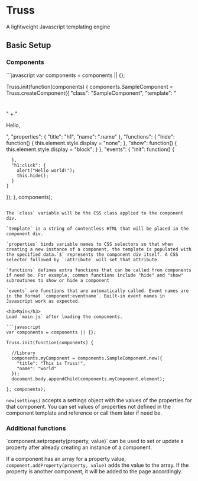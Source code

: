 <h1>Truss</h1>
A lightweight Javascript templating engine

<h2>Basic Setup</h2>

<h3>Components</h3>
```javascript
var components = components || {};

Truss.init(function(components) {
  components.SampleComponent = Truss.createComponent({
    "class": "SampleComponent",
    "template": "<h1></h1>" +
      "<p>Hello, <span class='name'></span></p>",
    "properties": {
      "title": "h1",
      "name": ".name"
    },
    "functions": {
      "hide": function() {
        this.element.style.display = "none";
      },
      "show": function() {
        this.element.style.display = "block";
      }
    },
    "events": {
      "init": function() {
        
      },
      "h1:click": {
        alert("Hello world!");
        this.hide();
      }
    }
  });
}, components);
```

The `class` variable will be the CSS class applied to the component div.

`template` is a string of contentless HTML that will be placed in the component div.

`properties` binds variable names to CSS selectors so that when creating a new instance of a component, the template is populated with the specified data.`$` represents the component div itself. A CSS selector followed by `:attribute` will set that attribute.

`functions` defines extra functions that can be called from components if need be. For example, common functions include "hide" and "show" subroutines to show or hide a component

`events` are functions that are automatically called. Event names are in the format `component:eventname`. Built-in event names in Javascript work as expected.

<h3>Main</h3>
Load `main.js` after loading the components.

```javascript
var components = components || {};

Truss.init(function(components) {

  //Library
  components.myComponent = components.SampleComponent.new({
    "title": "This is Truss!",
    "name": "world"
  });
  document.body.appendChild(components.myComponent.element);
  
}, components);
```

`new(settings)` accepts a settings object with the values of the properties for that component. You can set values of properties not defined in the component template and reference or call them later if need be.

<h3>Additional functions</h3>
`component.setproperty(property, value)` can be used to set or update a property after already creating an instance of a component.

If a component has an array for a property value, `component.addProperty(property, value)` adds the value to the array. If the property is another component, it will be added to the page accordingly.


